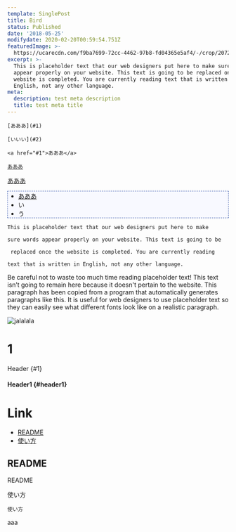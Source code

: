 ```yaml
---
template: SinglePost
title: Bird
status: Published
date: '2018-05-25'
modifydate: 2020-02-20T00:59:54.751Z
featuredImage: >-
  https://ucarecdn.com/f9ba7699-72cc-4462-97b8-fd04365e5af4/-/crop/2072x1768/0,0/-/preview/
excerpt: >-
  This is placeholder text that our web designers put here to make sure words
  appear properly on your website. This text is going to be replaced once the
  website is completed. You are currently reading text that is written in
  English, not any other language.
meta:
  description: test meta description
  title: test meta title
---
```

```
[あああ](#1)

[いいい](#2)

<a href="#1">あああ</a>
```

[`あああ`](#1)

<a href="#1">あああ</a>

<ul style="background-color: #f8f9ff; border: dashed 1px #4865b2;">
<li><a href="#1">あああ</a></li>
<li>い</li>
<li>う</li>
</ul>

```
This is placeholder text that our web designers put here to make

sure words appear properly on your website. This text is going to be

 replaced once the website is completed. You are currently reading 

text that is written in English, not any other language.
```

Be careful not to waste too much time reading placeholder text! This text isn’t going to remain here because it doesn't pertain to the website. This paragraph has been copied from a program that automatically generates paragraphs like this. It is useful for web designers to use placeholder text so they can easily see what different fonts look like on a realistic paragraph.

![jalalala](https://ucarecdn.com/59d8de4a-77f1-436d-b471-7f2df760ec6e/ "stest")

# 1

Header  {#1}

#### Header1  {#header1}

# Link

* [README](#README)
* [使い方](#使い方)

## README

README

使い方

`使い方`

<p id="1">aaa</p>
